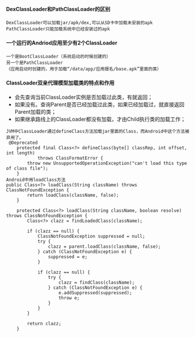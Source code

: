 #### DexClassLoader和PathClassLoader的区别
```
DexClassLoader可以加载jar/apk/dex,可以从SD卡中加载未安装的apk
PathClassLoader只能加载系统中已经安装过的apk
```

#### 一个运行的Andriod应用至少有2个ClassLoader
```
一个是BootClassLoader（系统启动的时候创建的）
另一个是PathClassLoader
（应用启动时创建的，用于加载“/data/app/应用报名/base.apk”里面的类）
```
#### ClassLoader双亲代理模型加载类的特点和作用
* 会先查询当前ClassLoader实例是否加载过此类，有就返回；
* 如果没有。查询Parent是否已经加载过此类，如果已经加载过，就直接返回Parent加载的类；
* 如果继承路线上的ClassLoader都没有加载，才由Child执行类的加载工作；
```
JVM中ClassLoader通过defineClass方法加载jar里面的Class，而Android中这个方法被弃用了。
 @Deprecated
    protected final Class<?> defineClass(byte[] classRep, int offset, int length)
            throws ClassFormatError {
        throw new UnsupportedOperationException("can't load this type of class file");
    }
Android中用loadClass方法
public Class<?> loadClass(String className) throws ClassNotFoundException {
        return loadClass(className, false);
    }

    protected Class<?> loadClass(String className, boolean resolve) throws ClassNotFoundException {
        Class<?> clazz = findLoadedClass(className);

        if (clazz == null) {
            ClassNotFoundException suppressed = null;
            try {
                clazz = parent.loadClass(className, false);
            } catch (ClassNotFoundException e) {
                suppressed = e;
            }

            if (clazz == null) {
                try {
                    clazz = findClass(className);
                } catch (ClassNotFoundException e) {
                    e.addSuppressed(suppressed);
                    throw e;
                }
            }
        }

        return clazz;
    }
 
```
